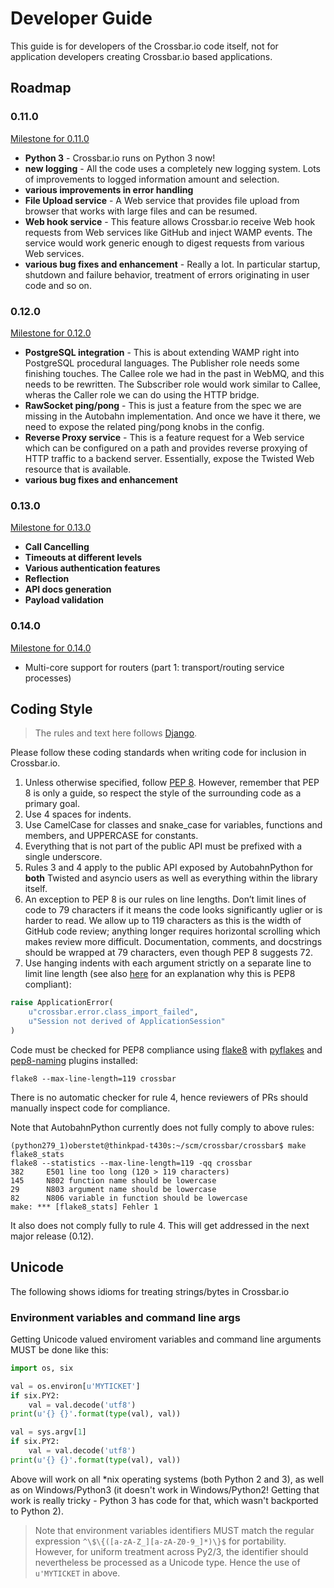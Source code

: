 # Developer Guide

This guide is for developers of the Crossbar.io code itself, not for application developers creating Crossbar.io based applications.

## Roadmap

### 0.11.0

[Milestone for 0.11.0](https://github.com/crossbario/crossbar/milestones/0.11.0)

* **Python 3** - Crossbar.io runs on Python 3 now!
* **new logging** - All the code uses a completely new logging system. Lots of improvements to logged information amount and selection.
* **various improvements in error handling**
* **File Upload service** - A Web service that provides file upload from browser that works with large files and can be resumed.
* **Web hook service** - This feature allows Crossbar.io receive Web hook requests from Web services like GitHub and inject WAMP events. The service would work generic enough to digest requests from various Web services.
* **various bug fixes and enhancement** - Really a lot. In particular startup, shutdown and failure behavior, treatment of errors originating in user code and so on.

### 0.12.0

[Milestone for 0.12.0](https://github.com/crossbario/crossbar/milestones/0.12.0)

* **PostgreSQL integration** - This is about extending WAMP right into PostgreSQL procedural languages. The Publisher role needs some finishing touches. The Callee role we had in the past in WebMQ, and this needs to be rewritten. The Subscriber role would work similar to Callee, wheras the Caller role we can do using the HTTP bridge.
* **RawSocket ping/pong** - This is just a feature from the spec we are missing in the Autobahn implementation. And once we have it there, we need to expose the related ping/pong knobs in the config.
* **Reverse Proxy service** - This is a feature request for a Web service which can be configured on a path and provides reverse proxying of HTTP traffic to a backend server. Essentially, expose the Twisted Web resource that is available.
* **various bug fixes and enhancement**

### 0.13.0

[Milestone for 0.13.0](https://github.com/crossbario/crossbar/milestones/0.13.0)

* **Call Cancelling**
* **Timeouts at different levels**
* **Various authentication features**
* **Reflection**
* **API docs generation**
* **Payload validation**

### 0.14.0

[Milestone for 0.14.0](https://github.com/crossbario/crossbar/milestones/0.14.0)

* Multi-core support for routers (part 1: transport/routing service processes)


## Coding Style

> The rules and text here follows [Django](https://docs.djangoproject.com/en/1.8/internals/contributing/writing-code/coding-style/).

Please follow these coding standards when writing code for inclusion in Crossbar.io.

1. Unless otherwise specified, follow [PEP 8](https://www.python.org/dev/peps/pep-0008). However, remember that PEP 8 is only a guide, so respect the style of the surrounding code as a primary goal.
2. Use 4 spaces for indents.
3. Use CamelCase for classes and snake_case for variables, functions and members, and UPPERCASE for constants.
4. Everything that is not part of the public API must be prefixed with a single underscore.
5. Rules 3 and 4 apply to the public API exposed by AutobahnPython for **both** Twisted and asyncio users as well as everything within the library itself.
6. An exception to PEP 8 is our rules on line lengths. Don’t limit lines of code to 79 characters if it means the code looks significantly uglier or is harder to read. We allow up to 119 characters as this is the width of GitHub code review; anything longer requires horizontal scrolling which makes review more difficult. Documentation, comments, and docstrings should be wrapped at 79 characters, even though PEP 8 suggests 72.
7. Use hanging indents with each argument strictly on a separate line to limit line length (see also [here](http://stackoverflow.com/questions/15435811/what-is-pep8s-e128-continuation-line-under-indented-for-visual-indent/15435837#15435837) for an explanation why this is PEP8 compliant):

```python
raise ApplicationError(
    u"crossbar.error.class_import_failed",
    u"Session not derived of ApplicationSession"
)
```

Code must be checked for PEP8 compliance using [flake8](https://flake8.readthedocs.org/en/2.4.1/) with [pyflakes](https://pypi.python.org/pypi/pyflakes) and [pep8-naming](http://pypi.python.org/pypi/pep8-naming) plugins installed:

    flake8 --max-line-length=119 crossbar

There is no automatic checker for rule 4, hence reviewers of PRs should manually inspect code for compliance.

Note that AutobahnPython currently does not fully comply to above rules:

```console
(python279_1)oberstet@thinkpad-t430s:~/scm/crossbar/crossbar$ make flake8_stats
flake8 --statistics --max-line-length=119 -qq crossbar
382     E501 line too long (120 > 119 characters)
145     N802 function name should be lowercase
29      N803 argument name should be lowercase
82      N806 variable in function should be lowercase
make: *** [flake8_stats] Fehler 1
```

It also does not comply fully to rule 4. This will get addressed in the next major release (0.12).

## Unicode

The following shows idioms for treating strings/bytes in Crossbar.io

### Environment variables and command line args

Getting Unicode valued enviroment variables and command line arguments MUST be done like this:

```python
import os, six

val = os.environ[u'MYTICKET']
if six.PY2:
    val = val.decode('utf8')
print(u'{} {}'.format(type(val), val))

val = sys.argv[1]
if six.PY2:
    val = val.decode('utf8')
print(u'{} {}'.format(type(val), val))
```

Above will work on all *nix operating systems (both Python 2 and 3), as well as on Windows/Python3 (it doesn't work in Windows/Python2! Getting that work is really tricky - Python 3 has code for that, which wasn't backported to Python 2).

> Note that environment variables identifiers MUST match the regular expression `^\$\{([a-zA-Z_][a-zA-Z0-9_]*)\}$` for portability. However, for uniform treatment across Py2/3, the identifier should nevertheless be processed as a Unicode type. Hence the use of `u'MYTICKET` in above.
